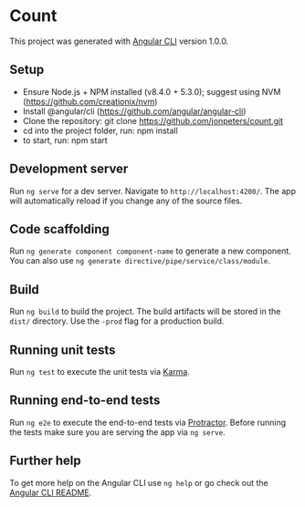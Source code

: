 # Count

This project was generated with [Angular CLI](https://github.com/angular/angular-cli) version 1.0.0.

## Setup

* Ensure Node.js + NPM installed (v8.4.0 + 5.3.0); suggest using NVM (https://github.com/creationix/nvm)
* Install @angular/cli (https://github.com/angular/angular-cli)
* Clone the repository: git clone https://github.com/jonpeters/count.git
* cd into the project folder, run: npm install
* to start, run: npm start

## Development server

Run `ng serve` for a dev server. Navigate to `http://localhost:4200/`. The app will automatically reload if you change any of the source files.

## Code scaffolding

Run `ng generate component component-name` to generate a new component. You can also use `ng generate directive/pipe/service/class/module`.

## Build

Run `ng build` to build the project. The build artifacts will be stored in the `dist/` directory. Use the `-prod` flag for a production build.

## Running unit tests

Run `ng test` to execute the unit tests via [Karma](https://karma-runner.github.io).

## Running end-to-end tests

Run `ng e2e` to execute the end-to-end tests via [Protractor](http://www.protractortest.org/).
Before running the tests make sure you are serving the app via `ng serve`.

## Further help

To get more help on the Angular CLI use `ng help` or go check out the [Angular CLI README](https://github.com/angular/angular-cli/blob/master/README.md).
